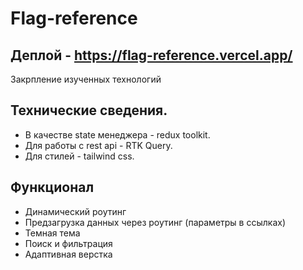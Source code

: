 # Flag-reference

## Деплой - https://flag-reference.vercel.app/
Закрпление изученных технологий

## Технические сведения.
- В качестве state менеджера - redux toolkit.
- Для работы с rest api - RTK Query.
- Для стилей - tailwind css.

## Функционал
- Динамический роутинг
- Предзагрузка данных через роутинг (параметры в ссылках)
- Темная тема
- Поиск и фильтрация
- Адаптивная верстка




